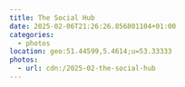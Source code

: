 ```yaml
---
title: The Social Hub
date: 2025-02-06T21:26:26.856801104+01:00
categories:
  - photos
location: geo:51.44599,5.4614;u=53.33333
photos:
  - url: cdn:/2025-02-the-social-hub
---
```


